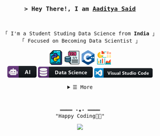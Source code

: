 <!-- Title -->
<h3 align="center">
        <samp>&gt; Hey There!, I am
                <b><a target="_blank" href="https://github.com/JonSlow21">Aaditya Said</a></b>
        </samp>
</h3>
<br>

<p align="center">
        <!-- Intro -->
        <samp>
                「 I'm a Student Studing Data Science from <b>India</b> 」
                <br>
                「 Focused on Becoming Data Scientist</b> 」
                <br>
                <br>
        </samp>
        <!-- Technologies -->
        <!-- JavaScript -->
        <img src="./assets/python1.png" alt="python" width="40" hight="45">
        <img src="./assets/sql.png" alt="sql" width="40" hight="45">
        <img src="./assets/cplusplus.png" alt="c_plus" width="40" hight="50">
        <img src="./assets/analysis.png" alt="analysis" width="40" hight="50"><br>
        <img src="./assets/ai.png" alt="AI" width="80" hight="70">
        <img src="./assets/datascience.png" alt="datascience" width="150" hight="100">
        <img src="./assets/visualstudio_code.png" alt="visualstudio_code" width="160" hight="100">
        

<!-- Details Section -->
<details align="center">
    <summary> <samp>&#9776; More</samp></summary>
    <p align="center">
        <br>
        <!-- Activity Widget -->
        <img alt="Aaditya's Git hub"
                src="https://github-readme-stats.vercel.app/api?username=JonSlow21&show_icons=true&theme=radical"/>
        <br>
        <!-- Social Links -->
        <p>Find me on</p>
        <!-- Mail -->
        <a href="mailto:connect.aadityasaid@gmail.com" target="_blank"><img alt="Mail"
                src="https://img.shields.io/badge/-Mail-EA4335?style=flat-square&logo=Gmail&logoColor=white">
        </a>
        <!-- Twitter -->
        <a href="https://twitter.com/HauntingMadman" target="_blank"><img alt="Twitter"
                src="https://img.shields.io/badge/-Twitter-1c9bef?style=flat-square&logo=Twitter&logoColor=white">
        </a>
        <!-- Linkedin -->
        <a href="https://www.linkedin.com/in/aaditya-said-632584195/" target="_blank"><img alt="Linkedin"
                src="https://img.shields.io/badge/-Linkedin-0A66C2?style=flat-square&logo=Linkedin&logoColor=white">
        </a>
    </p>
</details>
<br>

<!-- Footer -->
<samp>
    <p align="center">
        <br>
        ════ ⋆★⋆ ════
        <br>
        "Happy Coding👨‍💻"
    </p>
</samp>

<div align="center">
<img src="https://visitor-badge.laobi.icu/badge?page_id=JonSlow21.JonSlow21&" />
</div>


